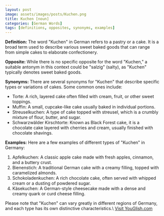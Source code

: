 ```yaml
---
layout: post
image: assets/images/posts/Kuchen.png
title: Kuchen [noun]
categories: [German Words]
tags: [definitions, opposites, synonyms, examples]
---
```

 
**Definition:**
The word "Kuchen" in German refers to a pastry or a cake. It is a broad term used to describe various sweet baked goods that can range from simple cakes to elaborate confectionery. 

**Opposite:**
While there is no specific opposite for the word "Kuchen," a suitable antonym in this context could be "salzig" (salty), as "Kuchen" typically denotes sweet baked goods.

**Synonyms:**
There are several synonyms for "Kuchen" that describe specific types or variations of cakes. Some common ones include:

- Torte: A rich, layered cake often filled with cream, fruit, or other sweet toppings.
- Muffin: A small, cupcake-like cake usually baked in individual portions.
- Streuselkuchen: A type of cake topped with streusel, which is a crumbly mixture of flour, butter, and sugar.
- Schwarzwälder Kirschtorte: Known as Black Forest cake, it is a chocolate cake layered with cherries and cream, usually finished with chocolate shavings.

**Examples:**
Here are a few examples of different types of "Kuchen" in Germany:

1. Apfelkuchen: A classic apple cake made with fresh apples, cinnamon, and a buttery crust.
2. Bienenstich: A traditional German cake with a creamy filling, topped with caramelized almonds.
3. Schokoladenkuchen: A rich chocolate cake, often served with whipped cream or a dusting of powdered sugar.
4. Käsekuchen: A German-style cheesecake made with a dense and creamy quark or curd cheese filling.

Please note that "Kuchen" can vary greatly in different regions of Germany, and each type has its own distinctive characteristics.\ <a id="yg-widget-0" class="youglish-widget" data-query="Kuchen" data-lang="german" data-components="8412" data-auto-start="0" data-bkg-color="theme_light" data-title="How%20to%20pronounce%20Kuchen%20in%20German"  rel="nofollow" href="https://youglish.com">Visit YouGlish.com</a><script async src="https://youglish.com/public/emb/widget.js" charset="utf-8"></script>